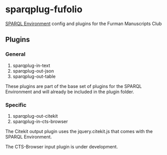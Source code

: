 sparqplug-fufolio
=================

[SPARQL Environment](https://github.com/wcatron/SPARQL-Environment) config and plugins for the Furman Manuscripts Club

## Plugins

### General

1. sparqplug-in-text
1. sparqplug-out-json
1. sparqplug-out-table

These plugins are part of the base set of plugins for the SPARQL Environment and will already be included in the plugin folder.

### Specific

1. sparqplug-out-citekit
1. sparqplug-in-cts-browser

The Citekit output plugin uses the jquery.citekit.js that comes with the SPARQL Environment.

The CTS-Browser input plugin is under development.
